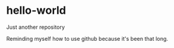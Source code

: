 # hello-world
Just another repository

Reminding myself how to use github because it's been that long.
